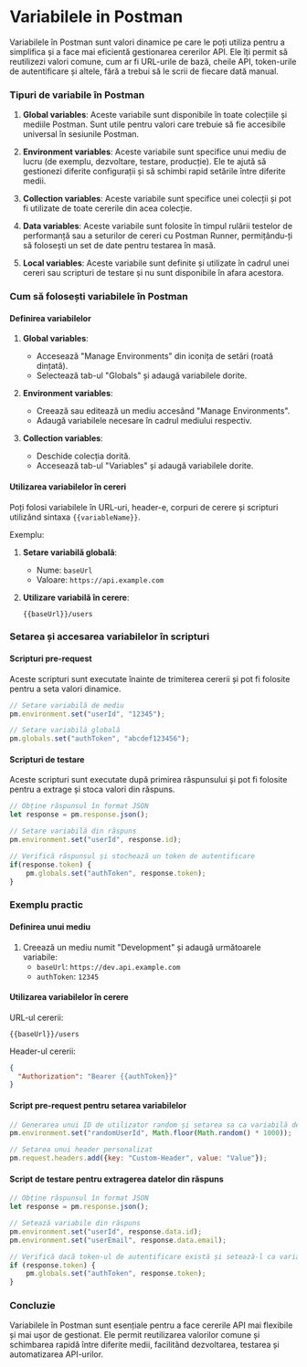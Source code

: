 # Variabilele in Postman

Variabilele în Postman sunt valori dinamice pe care le poți utiliza pentru a simplifica și a face mai eficientă gestionarea cererilor API. Ele îți permit să reutilizezi valori comune, cum ar fi URL-urile de bază, cheile API, token-urile de autentificare și altele, fără a trebui să le scrii de fiecare dată manual.

### Tipuri de variabile în Postman

1. **Global variables**: Aceste variabile sunt disponibile în toate colecțiile și mediile Postman. Sunt utile pentru valori care trebuie să fie accesibile universal în sesiunile Postman.

2. **Environment variables**: Aceste variabile sunt specifice unui mediu de lucru (de exemplu, dezvoltare, testare, producție). Ele te ajută să gestionezi diferite configurații și să schimbi rapid setările între diferite medii.

3. **Collection variables**: Aceste variabile sunt specifice unei colecții și pot fi utilizate de toate cererile din acea colecție.

4. **Data variables**: Aceste variabile sunt folosite în timpul rulării testelor de performanță sau a seturilor de cereri cu Postman Runner, permițându-ți să folosești un set de date pentru testarea în masă.

5. **Local variables**: Aceste variabile sunt definite și utilizate în cadrul unei cereri sau scripturi de testare și nu sunt disponibile în afara acestora.

### Cum să folosești variabilele în Postman

#### Definirea variabilelor

1. **Global variables**:
   - Accesează "Manage Environments" din iconița de setări (roată dințată).
   - Selectează tab-ul "Globals" și adaugă variabilele dorite.

2. **Environment variables**:
   - Creează sau editează un mediu accesând "Manage Environments".
   - Adaugă variabilele necesare în cadrul mediului respectiv.

3. **Collection variables**:
   - Deschide colecția dorită.
   - Accesează tab-ul "Variables" și adaugă variabilele dorite.

#### Utilizarea variabilelor în cereri

Poți folosi variabilele în URL-uri, header-e, corpuri de cerere și scripturi utilizând sintaxa `{{variableName}}`.

Exemplu:

1. **Setare variabilă globală**:
   - Nume: `baseUrl`
   - Valoare: `https://api.example.com`

2. **Utilizare variabilă în cerere**:
   ```plaintext
   {{baseUrl}}/users
   ```

### Setarea și accesarea variabilelor în scripturi

#### Scripturi pre-request

Aceste scripturi sunt executate înainte de trimiterea cererii și pot fi folosite pentru a seta valori dinamice.

```javascript
// Setare variabilă de mediu
pm.environment.set("userId", "12345");

// Setare variabilă globală
pm.globals.set("authToken", "abcdef123456");
```

#### Scripturi de testare

Aceste scripturi sunt executate după primirea răspunsului și pot fi folosite pentru a extrage și stoca valori din răspuns.

```javascript
// Obține răspunsul în format JSON
let response = pm.response.json();

// Setare variabilă din răspuns
pm.environment.set("userId", response.id);

// Verifică răspunsul și stochează un token de autentificare
if(response.token) {
    pm.globals.set("authToken", response.token);
}
```

### Exemplu practic

#### Definirea unui mediu

1. Creează un mediu numit "Development" și adaugă următoarele variabile:
   - `baseUrl`: `https://dev.api.example.com`
   - `authToken`: `12345`

#### Utilizarea variabilelor în cerere

URL-ul cererii:
```plaintext
{{baseUrl}}/users
```

Header-ul cererii:
```json
{
  "Authorization": "Bearer {{authToken}}"
}
```

#### Script pre-request pentru setarea variabilelor

```javascript
// Generarea unui ID de utilizator random și setarea sa ca variabilă de mediu
pm.environment.set("randomUserId", Math.floor(Math.random() * 1000));

// Setarea unui header personalizat
pm.request.headers.add({key: "Custom-Header", value: "Value"});
```

#### Script de testare pentru extragerea datelor din răspuns

```javascript
// Obține răspunsul în format JSON
let response = pm.response.json();

// Setează variabile din răspuns
pm.environment.set("userId", response.data.id);
pm.environment.set("userEmail", response.data.email);

// Verifică dacă token-ul de autentificare există și setează-l ca variabilă globală
if (response.token) {
    pm.globals.set("authToken", response.token);
}
```

### Concluzie

Variabilele în Postman sunt esențiale pentru a face cererile API mai flexibile și mai ușor de gestionat. Ele permit reutilizarea valorilor comune și schimbarea rapidă între diferite medii, facilitând dezvoltarea, testarea și automatizarea API-urilor.